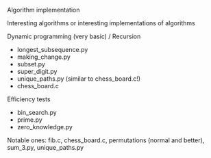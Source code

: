 Algorithm implementation 

Interesting algorithms or interesting implementations of algorithms

Dynamic programming (very basic) / Recursion
- longest_subsequence.py
- making_change.py 
- subset.py
- super_digit.py
- unique_paths.py (similar to chess_board.c!)
- chess_board.c

Efficiency tests
- bin_search.py
- prime.py
- zero_knowledge.py

Notable ones: fib.c, chess_board.c, permutations (normal and better), sum_3.py, unique_paths.py
